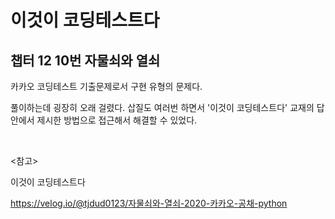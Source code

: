 # 이것이 코딩테스트다

## 챕터 12 10번 자물쇠와 열쇠

카카오 코딩테스트 기출문제로서 구현 유형의 문제다.

풀이하는데 굉장히 오래 걸렸다. 삽질도 여러번 하면서 '이것이 코딩테스트다' 교재의 답안에서 제시한 방법으로 접근해서 해결할 수 있었다.



<br>

<참고>

이것이 코딩테스트다

https://velog.io/@tjdud0123/자물쇠와-열쇠-2020-카카오-공채-python

